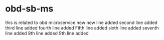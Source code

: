 # obd-sb-ms
this is related to obd microservice new
new line added
second line added
third line added
fourth line added
Fifth line added
sixth line added
seventh line added
8th line added
9th line added
